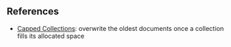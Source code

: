 ## References

- [Capped Collections](https://docs.mongodb.com/manual/core/capped-collections/): overwrite the oldest documents once a collection fills its allocated space
